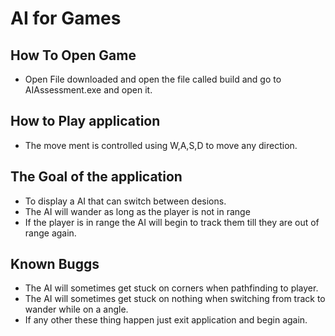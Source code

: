 # AI for Games  
## How To Open Game 
* Open File downloaded and open the file called build and go to AIAssessment.exe and open it. 
## How to Play application  
* The move ment is controlled using W,A,S,D to move any direction.
## The Goal of the application 
* To display a AI that can switch between desions.
* The AI will wander as long as the player is not in range  
* If the player is in range the AI will begin to track them till they are out of range again.
## Known Buggs
* The AI will sometimes get stuck on corners when pathfinding to player.
* The AI will sometimes get stuck on nothing when switching from track to wander while on a angle.
* If any other these thing happen just exit application and begin again.
